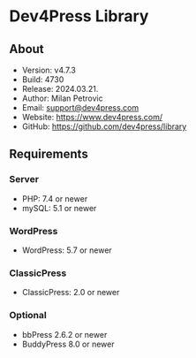 # Dev4Press Library
## About

* Version: v4.7.3
* Build:   4730
* Release: 2024.03.21.
* Author:  Milan Petrovic
* Email:   support@dev4press.com
* Website: https://www.dev4press.com/
* GitHub:  https://github.com/dev4press/library

## Requirements

### Server

* PHP: 7.4 or newer
* mySQL: 5.1 or newer

### WordPress

* WordPress: 5.7 or newer

### ClassicPress

* ClassicPress: 2.0 or newer

### Optional

* bbPress 2.6.2 or newer
* BuddyPress 8.0 or newer
